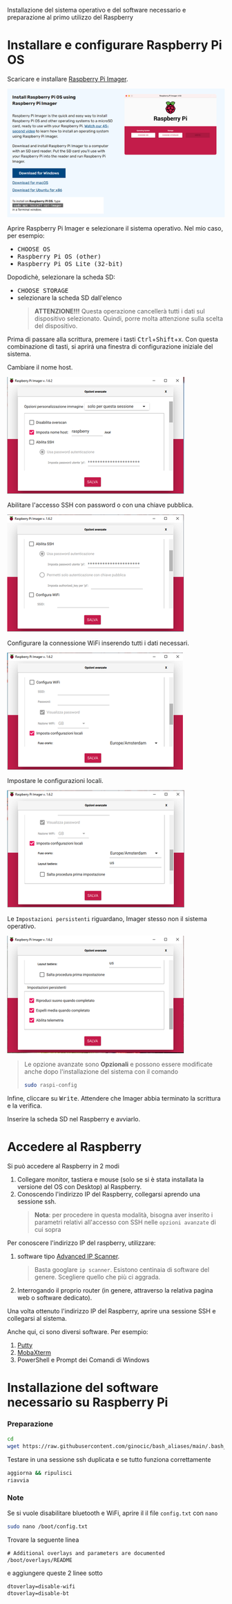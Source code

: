 Installazione del sistema operativo e del software necessario e preparazione al primo utilizzo del Raspberry

# Installare e configurare Raspberry Pi OS
Scaricare e installare [Raspberry Pi Imager](https://www.raspberrypi.com/software/).

![Download Raspberry Pi Imager](img/download_rpi-imager.png)

Aprire Raspberry Pi Imager e selezionare il sistema operativo. Nel mio caso, per esempio:
  * <kbd>CHOOSE OS</kbd>
  * <kbd>Raspberry Pi OS (other)</kbd>
  * <kbd>Raspberry Pi OS Lite (32-bit)</kbd>

Dopodichè, selezionare la scheda SD:
  * <kbd>CHOOSE STORAGE</kbd>
  * selezionare la scheda SD dall'elenco
    >**ATTENZIONE!!!** Questa operazione cancellerà tutti i dati sul dispositivo selezionato. Quindi, porre molta attenzione sulla scelta del dispositivo.

Prima di passare alla scrittura, premere i tasti <kbd>Ctrl</kbd>+<kbd>Shift</kbd>+<kbd>x</kbd>. Con questa combinazione di tasti, si aprirá una finestra di configurazione iniziale del sistema.

Cambiare il nome host.

![Configurazione OS](img/config1.png)

Abilitare l'accesso SSH con password o con una chiave pubblica.

![Configurazione OS](img/config2.png)

Configurare la connessione WiFi inserendo tutti i dati necessari.

![Configurazione OS](img/config3.png)

Impostare le configurazioni locali.

![Configurazione OS](img/config4.png)

Le `Impostazioni persistenti` riguardano, Imager stesso non il sistema operativo.

![Configurazione OS](img/config5.png)

> Le opzione avanzate sono **Opzionali** e possono essere modificate anche dopo l'installazione del sistema con il comando
> ```bash
> sudo raspi-config
> ```

Infine, cliccare su <kbd>Write</kbd>. Attendere che Imager abbia terminato la scrittura e la verifica.

Inserire la scheda SD nel Raspberry e avviarlo.

# Accedere al Raspberry
Si può accedere al Raspberry in 2 modi
  1. Collegare monitor, tastiera e mouse (solo se si è stata installata la versione del OS con Desktop) al Raspberry.
  2. Conoscendo l'indirizzo IP del Raspberry, collegarsi aprendo una sessione ssh.
     > **Nota**: per procedere in questa modalità, bisogna aver inserito i parametri relativi all'accesso con SSH nelle `opzioni avanzate` di cui sopra

Per conoscere l'indirizzo IP del raspberry, utilizzare:
  1. software tipo [Advanced IP Scanner](http://www.advanced-ip-scanner.com/link.php?lng=it&ver=2-5-3850&beta=n&page=about).
     > Basta googlare `ip scanner`. Esistono centinaia di software del genere. Scegliere quello che più ci aggrada.
  2. Interrogando il proprio router (in genere, attraverso la relativa pagina web o software dedicato).

Una volta ottenuto l'indirizzo IP del Raspberry, aprire una sessione SSH e collegarsi al sistema. 

Anche qui, ci sono diversi software. Per esempio:
  1. [Putty](https://www.chiark.greenend.org.uk/~sgtatham/putty/)
  2. [MobaXterm](https://mobaxterm.mobatek.net/)
  3. PowerShell e Prompt dei Comandi di Windows

# Installazione del software necessario su Raspberry Pi
### Preparazione
```bash
cd
wget https://raw.githubusercontent.com/ginocic/bash_aliases/main/.bash_aliases
```

Testare in una sessione ssh duplicata e se tutto funziona correttamente
```bash
aggiorna && ripulisci
riavvia
```

### Note
Se si vuole disabilitare bluetooth e WiFi, aprire il il file `config.txt` con `nano`
```bash
sudo nano /boot/config.txt
```
Trovare la seguente linea
```
# Additional overlays and parameters are documented /boot/overlays/README
```
e aggiungere queste 2 linee sotto
```
dtoverlay=disable-wifi
dtoverlay=disable-bt
```
